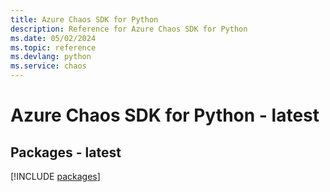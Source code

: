 ```yaml
---
title: Azure Chaos SDK for Python
description: Reference for Azure Chaos SDK for Python
ms.date: 05/02/2024
ms.topic: reference
ms.devlang: python
ms.service: chaos
---
```

# Azure Chaos SDK for Python - latest
## Packages - latest
[!INCLUDE [packages](chaos-index.md)]